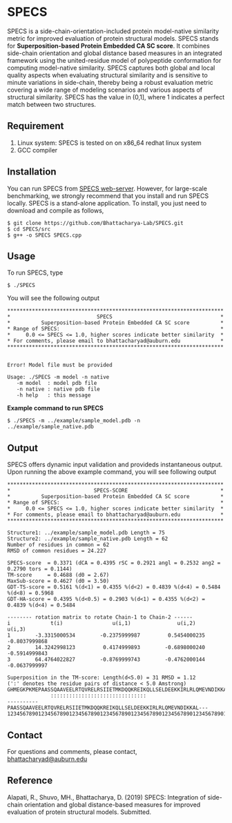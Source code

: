 # SPECS

SPECS is a side-chain-orientation-included protein model-native similarity metric for improved evaluation of protein structural models. SPECS stands for <b>Superposition-based Protein Embedded CA SC score</b>. It combines side-chain orientation and global distance based measures in an integrated framework using the united-residue model of polypeptide conformation for computing model-native similarity. SPECS captures both global and local quality aspects when evaluating structural similarity and is sensitive to minute variations in side-chain, thereby being a robust evaluation metric covering a wide range of modeling scenarios and various aspects of structural similarity. SPECS has the value in (0,1], where 1 indicates a perfect match between two structures.

## Requirement
1. Linux system: SPECS is tested on on x86_64 redhat linux system
2. GCC compiler

## Installation
You can run SPECS from <a href="http://watson.cse.eng.auburn.edu/SPECS/">SPECS web-server</a>. However, for large-scale benchmarking, we strongly recommend that you install and run SPECS locally.
SPECS is a stand-alone application. To install, you just need to download and compile as follows,
```
$ git clone https://github.com/Bhattacharya-Lab/SPECS.git
$ cd SPECS/src
$ g++ -o SPECS SPECS.cpp
```
## Usage
To run SPECS, type
```
$ ./SPECS
```
You will see the following output
```
**********************************************************************
*                            SPECS                                   *
*          Superposition-based Protein Embedded CA SC score          *
* Range of SPECS:                                                    *
*     0.0 <= SPECS <= 1.0, higher scores indicate better similarity  *
* For comments, please email to bhattacharyad@auburn.edu             *
**********************************************************************


Error! Model file must be provided

Usage: ./SPECS -m model -n native
   -m model  : model pdb file
   -n native : native pdb file
   -h help   : this message
```
<b>Example command to run SPECS</b>
```
$ ./SPECS -m ../example/sample_model.pdb -n ../example/sample_native.pdb
```
## Output
SPECS offers dynamic input validation and provideds instantaneous output. Upon running the above example command, you will see following output
```
**********************************************************************
*                           SPECS-SCORE                              *
*          Superposition-based Protein Embedded CA SC score          *
* Range of SPECS:                                                    *
*     0.0 <= SPECS <= 1.0, higher scores indicate better similarity  *
* For comments, please email to bhattacharyad@auburn.edu             *
**********************************************************************

Structure1: ../example/sample_model.pdb Length = 75
Structure2: ../example/sample_native.pdb Length = 62
Number of residues in common = 62
RMSD of common residues = 24.227

SPECS-score  = 0.3371 (dCA = 0.4395 rSC = 0.2921 angl = 0.2532 ang2 = 0.2790 tors = 0.1144)
TM-score     = 0.4688 (d0 = 2.67)
MaxSub-score = 0.4627 (d0 = 3.50)
GDT-TS-score = 0.5161 %(d<1) = 0.4355 %(d<2) = 0.4839 %(d<4) = 0.5484 %(d<8) = 0.5968
GDT-HA-score = 0.4395 %(d<0.5) = 0.2903 %(d<1) = 0.4355 %(d<2) = 0.4839 %(d<4) = 0.5484

-------- rotation matrix to rotate Chain-1 to Chain-2 ------
i             t(i)                u(i,1)               u(i,2)               u(i,3)
1        -3.3315000534        -0.2375999987         0.5454000235        -0.8037999868
2        14.3242998123         0.4174999893        -0.6898000240        -0.5914999843
3        64.4764022827        -0.8769999743        -0.4762000144        -0.0637999997

Superposition in the TM-score: Length(d<5.0) = 31 RMSD = 1.12
(':' denotes the residue pairs of distance < 5.0 Amstrong)
GHMEGKPKMEPAASSQAAVEELRTQVRELRSIIETMKDQQKREIKQLLSELDEEKKIRLRLQMEVNDIKKALQSK
              :::::::::::::::::::::::::::::::                              
----------PAASSQAAVEELRTQVRELRSIIETMKDQQKREIKQLLSELDEEKKIRLRLQMEVNDIKKAL---
123456789012345678901234567890123456789012345678901234567890123456789012345
```
## Contact
For questions and comments, please contact,<br/>
bhattacharyad@auburn.edu

## Reference
Alapati, R., Shuvo, MH., Bhattacharya, D. (2019) SPECS: Integration of side-chain orientation and global distance-based measures for improved evaluation of protein structural models. Submitted.
